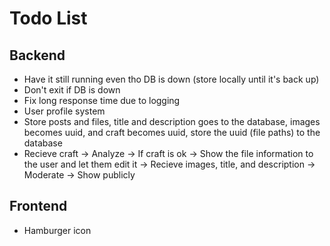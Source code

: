 # Todo List

## Backend
- Have it still running even tho DB is down (store locally until it's back up)
- Don't exit if DB is down
- Fix long response time due to logging
- User profile system
- Store posts and files, title and description goes to the database, images becomes uuid, and craft becomes uuid, store the uuid (file paths) to the database
- Recieve craft -> Analyze -> If craft is ok -> Show the file information to the user and let them edit it -> Recieve images, title, and description -> Moderate -> Show publicly

## Frontend 
- Hamburger icon